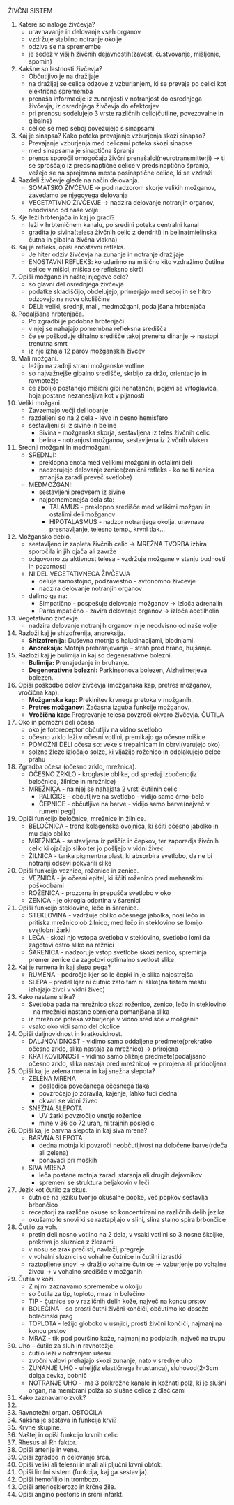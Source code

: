 ŽIVČNI SISTEM
1. Katere so naloge živčevja?
	- uravnavanje in delovanje vseh organov
	- vzdržuje stabilno notranje okolje
	- odziva se na spremembe
	- je sedež v višjih živčnih dejavnostih(zavest, čustvovanje, mišljenje, spomin)
2. Kakšne so lastnosti živčevja?
	- Občutljivo je na dražljaje
	- na dražljaj se celica odzove z vzburjanjem, ki se prevaja po celici kot električna sprememba
	- prenaša informacije iz zunanjosti v notranjost do osrednjega živčevja, iz osrednjega živčevja do efektorjev
	- pri prenosu sodelujejo 3 vrste različnih celic(čutilne, povezovalne in gibalne)
	- celice se med seboj povezujejo s sinapsami
3. Kaj je sinapsa? Kako poteka prevajanje vzburjenja skozi sinapso?
	- Prevajanje vzburjenja med celicami poteka skozi sinapse
	- med sinapsama je sinaptična špranja
	- prenos sporočil omogočajo živčni prenašalci(neurotransmitterji)
	  -> ti se sproščajo iz predsinaptične celice v predsinaptično špranjo, vežejo se na sprejemna mesta posinaptične celice, ki se vzdraži
4. Razdeli živčevje glede na način delovanja.
	- SOMATSKO ŽIVČEVJE -> pod nadzorom skorje velikih možganov, zavedamo se njegovega delovanja
	- VEGETATIVNO ŽIVČEVJE -> nadzira delovanje notranjih organov, neodvisno od naše volje
5. Kje leži hrbtenjača in kaj jo gradi?
	- leži v hrbteničnem kanalu, po sredini poteka centralni kanal
	- gradita jo sivina(telesa živčnih celic z dendriti) in belina(mielinska čutna in gibalna živčna vlakna)
6. Kaj je refleks, opiši enostavni refleks.
	- Je hiter odziv živčevja na zunanje in notranje dražljaje
	- ENOSTAVNI REFLEKS: ko udarimo na mišično kito vzdražimo čutilne celice v mišici, mišica se refleksno skrči
7. Opiši možgane in naštej njegove dele?
	- so glavni del osrednjega živčevja
	- podatke skladiščijo, obdelujejo, primerjajo med seboj in se hitro odzovejo na nove okoliščine
	- DELI: veliki, srednji, mali, medmožgani, podaljšana hrbtenjača
8. Podaljšana hrbtenjača.
	- Po zgradbi je podobna hrbtenjači
	- v njej se nahajajo pomembna refleksna središča
	- če se poškoduje dihalno središče takoj preneha dihanje -> nastopi trenutna smrt
	- iz nje izhaja 12 parov možganskih živcev
9. Mali možgani.
	- ležijo na zadnji strani možganske votline
	- so najvažnejše gibalno središče, skrbijo za držo, orientacijo in ravnotežje
	- če zbolijo postanejo mišični gibi nenatančni, pojavi se vrtoglavica, hoja postane nezanesljiva kot v pijanosti
10. Veliki možgani.
	- Zavzemajo večji del lobanje
	- razdeljeni so na 2 dela - levo in desno hemisfero
	- sestavljeni si iz sivine in beline
		- Sivina - možganska skorja, sestavljena iz teles živčnih celic
		- belina - notranjost možganov, sestavljena iz živčnih vlaken
11. Srednji možgani in medmožgani.
	- SREDNJI:
		- preklopna enota med velikimi možgani in ostalimi deli
		- nadzorujejo delovanje zenice(zenični refleks - ko se ti zenica zmanjša zaradi preveč svetlobe)
	- MEDMOŽGANI:
		- sestavljeni predvsem iz sivine
		- najpomembnejša dela sta:
			- TALAMUS - preklopno središče med velikimi možgani in ostalimi deli možganov
			- HIPOTALASMUS - nadzor notranjega okolja. uravnava presnavljanje, telesno temp., krvni tlak...
12. Možgansko deblo.
	- sestavljeno iz zapleta živčnih celic -> MREŽNA TVORBA izbira sporočila in jih ojača ali zavrže
	- odgovorno za aktivnost telesa - vzdržuje možgane v stanju budnosti in pozornosti
	- NI DEL VEGETATIVNEGA ŽIVČEVJA
		- deluje samostojno, podzavestno - avtonomno živčevje
		- nadzira delovanje notranjih organov
	- delimo ga na:
		- Simpatično - pospešuje delovanje možganov -> izloča adrenalin
		- Parasimpatično - zavira delovanje organov -> izloča acetilholin
13. Vegetativno živčevje.
	- nadzira delovanje notranjih organov in je neodvisno od naše volje
14. Razloži kaj je shizofrenija, anoreksija.
	- **Shizofrenija:** Duševna motnja s halucinacijami, blodnjami. 
	- **Anoreksija:** Motnja prehranjevanja – strah pred hrano, hujšanje.
15. Razloži kaj je bulimija in kaj so degenerativne bolezni.
	- **Bulimija:** Prenajedanje in bruhanje. 
	- **Degenerativne bolezni:** Parkinsonova bolezen, Alzheimerjeva bolezen.
16. Opiši poškodbe delov živčevja (možganska kap, pretres možganov, vročična kap).
	- **Možganska kap:** Prekinitev krvnega pretoka v možganih.
	- **Pretres možganov:** Začasna izguba funkcije možganov.
	- **Vročična kap:** Pregrevanje telesa povzroči okvaro živčevja.
ČUTILA
17. Oko in pomožni deli očesa.
	- oko je fotoreceptor občutljiv na vidno svetlobo
	- očesno zrklo leži v očesni votlini, premikajo ga očesne mišice
	- POMOŽNI DELI očesa so: veke s trepalnicam in obrvi(varujejo oko)
	- solzne žleze izločajo solze, ki vljažijo roženico in odplakujejo delce prahu
18. Zgradba očesa (očesno zrklo, mrežnica).
	- OČESNO ZRKLO - kroglaste oblike, od spredaj izbočeno(iz beločnice, žilnice in mrežnice)
	- MREŽNICA - na njej se nahajata 2 vrsti čutilnih celic
		- PALIČICE - občutljive na svetlobo - vidijo samo črno-belo
		- ČEPNICE - občutljive na barve - vidijo samo barve(največ v rumeni pegi)
19. Opiši funkcijo beločnice, mrežnice in žilnice.
	- BELOČNICA - trdna kolagenska ovojnica, ki ščiti očesno jabolko in mu dajo obliko
	- MREŽNICA - sestavljena iz paličic in čepkov, ter zaporedja živčnih celic ki ojačajo sliko ter jo pošljejo v vidni živec
	- ŽILNICA - tanka pigmentna plast, ki absorbira svetlobo, da ne bi notranji odsevi pokvarili slike
20. Opiši funkcijo veznice, roženice in zenice.
	- VEZNICA - je očesni epitel, ki ščiti roženico pred mehanskimi poškodbami
	- ROŽENICA - prozorna in prepušča svetlobo v oko
	- ZENICA - je okrogla odprtina v šarenici
21. Opiši funkcijo steklovine, leče in šarenice.
	- STEKLOVINA - vzdržuje obliko očesnega jabolka, nosi lečo in pritiska mrežnico ob žilnico, med lečo in steklovino se lomijo svetlobni žarki
	- LEČA - skozi njo vstopa svetloba v steklovino, svetlobo lomi da zagotovi ostro sliko na režnici
	- ŠARENICA - nadzoruje vstop svetlobe skozi zenico, spreminja premer zenice da zagotovi optimalno svetlost slike
22. Kaj je rumena in kaj slepa pega?
	- RUMENA - področje kjer so le čepki in je slika najostrejša
	- SLEPA - predel kjer ni čutnic zato tam ni slike(na tistem mestu izhajajo živci v vidni živec)
23. Kako nastane slika?
	- Svetloba pada na mrežnico skozi roženico, zenico, lečo in steklovino - na mrežnici nastane obrnjena pomanjšana slika
	- iz mrežnice poteka vzburjenje v vidno središče v možganih
	- vsako oko vidi samo del okolice
24. Opiši daljnovidnost in kratkovidnost.
	- DALJNOVIDNOST - vidimo samo oddaljene predmete(prekratko očesno zrklo, slika nastaja za mrežnico) -> prirojena
	- KRATKOVIDNOST - vidimo samo bližnje predmete(podaljšano očesno zrklo, slika nastaja pred mrežnico) -> prirojena ali pridobljena
25. Opiši kaj je zelena mrena in kaj snežna slepota?
	- ZELENA MRENA
		- posledica povečanega očesnega tlaka
		- povzročajo jo zdravila, kajenje, lahko tudi dedna
		- okvari se vidni živec
	- SNEŽNA SLEPOTA
		- UV žarki povzročijo vnetje roženice
		- mine v 36 do 72 urah, ni trajnih posledic
26. Opiši kaj je barvna slepota in kaj siva mrena?
	- BARVNA SLEPOTA
		- dedna motnja ki povzroči neobčutljivost na določene barve(rdeča ali zelena)
		- ponavadi pri moških
	- SIVA MRENA
		- leča postane motnja zaradi staranja ali drugih dejavnikov
		- spremeni se struktura beljakovin v leči
27. Jezik kot čutilo za okus.
	- čutnice na jeziku tvorijo okušalne popke, več popkov sestavlja brbončico
	- receptorji za različne okuse so koncentrirani na različnih delih jezika
	- okušamo le snovi ki se raztapljajo v slini, slina stalno spira brbončice
28. Čutilo za voh.
	- pretin deli nosno votlino na 2 dela, v vsaki votlini so 3 nosne školjke, prekriva jo sluznica z žlezami
	- v nosu se zrak prečisti, navlaži, pregreje
	- v vohalni sluznici so vohalne čutnice in čutilni izrastki
	- raztopljene snovi -> dražijo vohalne čutnice -> vzburjenje po vohalne živcu -> v vohalno središče v možganih
29. Čutila v koži.
	- Z njimi zaznavamo spremembe v okolju
	- so čutila za tip, toploto, mraz in bolečino
	- TIP - čutnice so v različnih delih kože, največ na koncu prstov
	- BOLEČINA - so prosti čutni živčni končiči, občutimo ko doseže bolečinski prag
	- TOPLOTA - ležijo globoko v usnjici, prosti živčni končiči, najmanj na koncu prstov
	- MRAZ - tik pod površino kože, najmanj na podplatih, največ na trupu
30. Uho – čutilo za sluh in ravnotežje.
	- čutilo leži v notranjem ušesu
	- zvočni valovi prehajajo skozi zunanje, nato v srednje uho
	- ZUNANJE UHO - uhelj(iz elastičnega hrustanca), sluhovod(2-3cm dolga cevka, bobnič
	- NOTRANJE UHO - ima 3 polkrožne kanale in kožnati polž, ki je slušni organ, na membrani polža so slušne celice z dlačicami
31. Kako zaznavamo zvok?
32. 
33. Ravnotežni organ.
OBTOČILA
34. Kakšna je sestava in funkcija krvi?
35. Krvne skupine.
36. Naštej in opiši funkcijo krvnih celic
37. Rhesus ali Rh faktor.
38. Opiši arterije in vene.
39. Opiši zgradbo in delovanje srca.
40. Opiši veliki ali telesni in mali ali pljučni krvni obtok.
41. Opiši limfni sistem (funkcija, kaj ga sestavlja).
42. Opiši hemofilijo in trombozo.
43. Opiši arteriosklerozo in krčne žile.
44. Opiši angino pectoris in srčni infarkt.